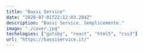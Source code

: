 ```yaml
---
title: "Bassi Service"
date: "2020-07-01T22:12:03.284Z"
description: "Bassi Service. Semplicemente."
image: "./cover.jpg"
techologies: ["gatsby", "react", "html5", "css3"]
url: "https://bassiservice.it/"
---
```

